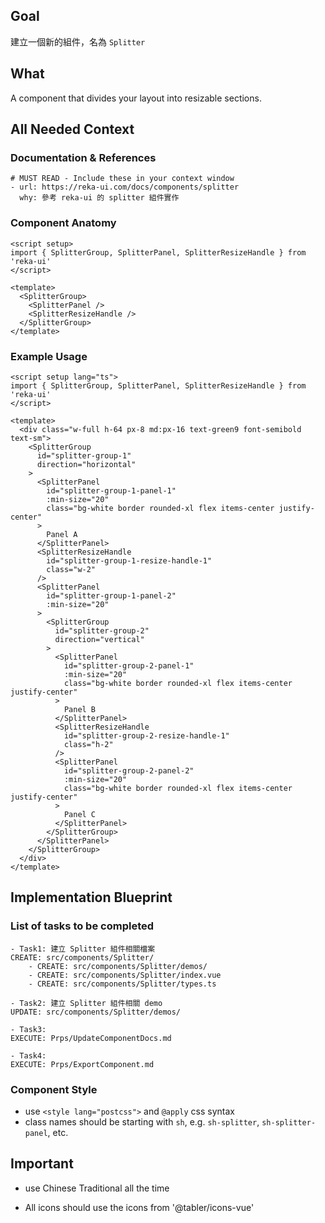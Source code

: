 ## Goal

建立一個新的組件，名為 `Splitter`

## What

A component that divides your layout into resizable sections.

## All Needed Context

### Documentation & References

```
# MUST READ - Include these in your context window
- url: https://reka-ui.com/docs/components/splitter
  why: 參考 reka-ui 的 splitter 組件實作
```

### Component Anatomy

```
<script setup>
import { SplitterGroup, SplitterPanel, SplitterResizeHandle } from 'reka-ui'
</script>

<template>
  <SplitterGroup>
    <SplitterPanel />
    <SplitterResizeHandle />
  </SplitterGroup>
</template>
```

### Example Usage

```
<script setup lang="ts">
import { SplitterGroup, SplitterPanel, SplitterResizeHandle } from 'reka-ui'
</script>

<template>
  <div class="w-full h-64 px-8 md:px-16 text-green9 font-semibold text-sm">
    <SplitterGroup
      id="splitter-group-1"
      direction="horizontal"
    >
      <SplitterPanel
        id="splitter-group-1-panel-1"
        :min-size="20"
        class="bg-white border rounded-xl flex items-center justify-center"
      >
        Panel A
      </SplitterPanel>
      <SplitterResizeHandle
        id="splitter-group-1-resize-handle-1"
        class="w-2"
      />
      <SplitterPanel
        id="splitter-group-1-panel-2"
        :min-size="20"
      >
        <SplitterGroup
          id="splitter-group-2"
          direction="vertical"
        >
          <SplitterPanel
            id="splitter-group-2-panel-1"
            :min-size="20"
            class="bg-white border rounded-xl flex items-center justify-center"
          >
            Panel B
          </SplitterPanel>
          <SplitterResizeHandle
            id="splitter-group-2-resize-handle-1"
            class="h-2"
          />
          <SplitterPanel
            id="splitter-group-2-panel-2"
            :min-size="20"
            class="bg-white border rounded-xl flex items-center justify-center"
          >
            Panel C
          </SplitterPanel>
        </SplitterGroup>
      </SplitterPanel>
    </SplitterGroup>
  </div>
</template>
```

## Implementation Blueprint

### List of tasks to be completed

```
- Task1: 建立 Splitter 組件相關檔案
CREATE: src/components/Splitter/
    - CREATE: src/components/Splitter/demos/
    - CREATE: src/components/Splitter/index.vue
    - CREATE: src/components/Splitter/types.ts

- Task2: 建立 Splitter 組件相關 demo
UPDATE: src/components/Splitter/demos/

- Task3:
EXECUTE: Prps/UpdateComponentDocs.md

- Task4:
EXECUTE: Prps/ExportComponent.md
```

### Component Style

- use `<style lang="postcss">` and `@apply` css syntax
- class names should be starting with `sh`, e.g. `sh-splitter`, `sh-splitter-panel`, etc.

## Important

- use Chinese Traditional all the time

- All icons should use the icons from '@tabler/icons-vue'
